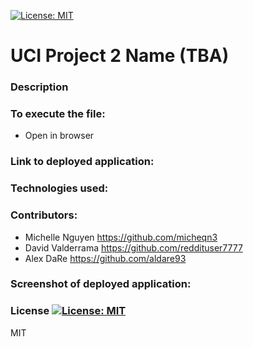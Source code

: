[![License: MIT](https://img.shields.io/badge/License-MIT-yellow.svg)](https://opensource.org/licenses/MIT)
# UCI Project 2 Name (TBA)

### Description 

### To execute the file: 

- Open in browser

### Link to deployed application:


### Technologies used:

### Contributors:

* Michelle Nguyen https://github.com/micheqn3
* David Valderrama https://github.com/reddituser7777
* Alex DaRe https://github.com/aldare93

### Screenshot of deployed application:


### License [![License: MIT](https://img.shields.io/badge/License-MIT-yellow.svg)](https://opensource.org/licenses/MIT)

MIT 
